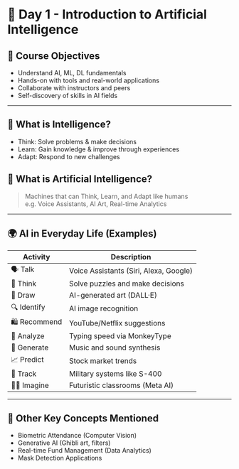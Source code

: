 # 🧠 Day 1 - Introduction to Artificial Intelligence

## 🚀 Course Objectives

- Understand AI, ML, DL fundamentals
- Hands-on with tools and real-world applications
- Collaborate with instructors and peers
- Self-discovery of skills in AI fields

---

## 🧩 What is Intelligence?

- Think: Solve problems & make decisions  
- Learn: Gain knowledge & improve through experiences  
- Adapt: Respond to new challenges

## 🤖 What is Artificial Intelligence?

> Machines that can Think, Learn, and Adapt like humans  
> e.g. Voice Assistants, AI Art, Real-time Analytics

---

## 🌍 AI in Everyday Life (Examples)

| Activity | Description |
|---------|-------------|
| 🗣️ Talk | Voice Assistants (Siri, Alexa, Google) |
| 🧠 Think | Solve puzzles and make decisions |
| 🎨 Draw | AI-generated art (DALL·E) |
| 🔍 Identify | AI image recognition |
| 🛍️ Recommend | YouTube/Netflix suggestions |
| 🧪 Analyze | Typing speed via MonkeyType |
| 🎵 Generate | Music and sound synthesis |
| 📈 Predict | Stock market trends |
| 🎯 Track | Military systems like S-400 |
| 👩‍🏫 Imagine | Futuristic classrooms (Meta AI) |

---

## 🔧 Other Key Concepts Mentioned

- Biometric Attendance (Computer Vision)
- Generative AI (Ghibli art, filters)
- Real-time Fund Management (Data Analytics)
- Mask Detection Applications

